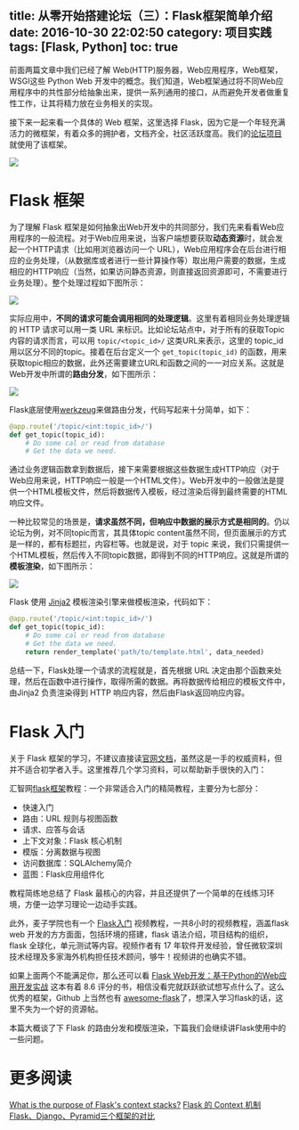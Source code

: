 title: 从零开始搭建论坛（三）：Flask框架简单介绍
date: 2016-10-30 22:02:50
category: 项目实践
tags: [Flask, Python]
toc: true
---

前面两篇文章中我们已经了解 Web(HTTP)服务器，Web应用程序，Web框架，WSGI这些 Python Web 开发中的概念。我们知道，Web框架通过将不同Web应用程序中的共性部分给抽象出来，提供一系列通用的接口，从而避免开发者做重复性工作，让其将精力放在业务相关的实现。

接下来一起来看一个具体的 Web 框架，这里选择 Flask，因为它是一个年轻充满活力的微框架，有着众多的拥护者，文档齐全，社区活跃度高。我们的[论坛项目](https://github.com/xuelangZF/NaHan) 就使用了该框架。

![][1]

<!--more-->

# Flask 框架

为了理解 Flask 框架是如何抽象出Web开发中的共同部分，我们先来看看Web应用程序的一般流程。对于Web应用来说，当客户端想要获取**动态资源**时，就会发起一个HTTP请求（比如用浏览器访问一个 URL），Web应用程序会在后台进行相应的业务处理，（从数据库或者进行一些计算操作等）取出用户需要的数据，生成相应的HTTP响应（当然，如果访问静态资源，则直接返回资源即可，不需要进行业务处理）。整个处理过程如下图所示：

![][2]

实际应用中，**不同的请求可能会调用相同的处理逻辑**。这里有着相同业务处理逻辑的 HTTP 请求可以用一类 URL 来标识。比如论坛站点中，对于所有的获取Topic内容的请求而言，可以用 `topic/<topic_id>/` 这类URL来表示，这里的 topic_id 用以区分不同的topic。接着在后台定义一个 `get_topic(topic_id)` 的函数，用来获取topic相应的数据，此外还需要建立URL和函数之间的一一对应关系。这就是Web开发中所谓的**路由分发**，如下图所示：

![][3]

Flask底层使用[werkzeug](https://github.com/pallets/werkzeug)来做路由分发，代码写起来十分简单，如下：

```python
@app.route('/topic/<int:topic_id>/')
def get_topic(topic_id):
    # Do some cal or read from database
    # Get the data we need.
```

通过业务逻辑函数拿到数据后，接下来需要根据这些数据生成HTTP响应（对于Web应用来说，HTTP响应一般是一个HTML文件）。Web开发中的一般做法是提供一个HTML模板文件，然后将数据传入模板，经过渲染后得到最终需要的HTML响应文件。

一种比较常见的场景是，**请求虽然不同，但响应中数据的展示方式是相同的**。仍以论坛为例，对不同topic而言，其具体topic content虽然不同，但页面展示的方式是一样的，都有标题拦，内容栏等。也就是说，对于 topic 来说，我们只需提供一个HTML模板，然后传入不同topic数据，即得到不同的HTTP响应。这就是所谓的**模板渲染**，如下图所示：

![][4]

Flask 使用 [Jinja2](https://github.com/pallets/jinja) 模板渲染引擎来做模板渲染，代码如下：

```python
@app.route('/topic/<int:topic_id>/')
def get_topic(topic_id):
    # Do some cal or read from database
    # Get the data we need.
    return render_template('path/to/template.html', data_needed)
```

总结一下，Flask处理一个请求的流程就是，首先根据 URL 决定由那个函数来处理，然后在函数中进行操作，取得所需的数据。再将数据传给相应的模板文件中，由Jinja2 负责渲染得到 HTTP 响应内容，然后由Flask返回响应内容。

# Flask 入门

关于 Flask 框架的学习，不建议直接读[官网文档](http://flask.pocoo.org/docs/0.11/)，虽然这是一手的权威资料，但并不适合初学者入手。这里推荐几个学习资料，可以帮助新手很快的入门：

汇智网[flask框架](http://www.hubwiz.com/course/562427361bc20c980538e26f/)教程：一个非常适合入门的精简教程，主要分为七部分：

* 快速入门
* 路由：URL 规则与视图函数
* 请求、应答与会话
* 上下文对象：Flask 核心机制
* 模版：分离数据与视图
* 访问数据库：SQLAlchemy简介
* 蓝图：Flask应用组件化

教程简练地总结了 Flask 最核心的内容，并且还提供了一个简单的在线练习环境，方便一边学习理论一边动手实践。

此外，麦子学院也有一个 [Flask入门](http://www.maiziedu.com/course/313/) 视频教程，一共8小时的视频教程，涵盖flask web 开发的方方面面，包括环境的搭建，flask 语法介绍，项目结构的组织，flask 全球化，单元测试等内容。视频作者有 17 年软件开发经验，曾任微软深圳技术经理及多家海外机构担任技术顾问，够牛！视频讲的也确实不错。

如果上面两个不能满足你，那么还可以看 [Flask Web开发：基于Python的Web应用开发实战](https://book.douban.com/subject/26274202/) 这本有着 8.6 评分的书，相信没看完就跃跃欲试想写点什么了。这么优秀的框架，Github 上当然也有 [awesome-flask](https://github.com/humiaozuzu/awesome-flask)了，想深入学习flask的话，这里不失为一个好的资源帖。

本篇大概谈了下 Flask 的路由分发和模版渲染，下篇我们会继续讲Flask使用中的一些问题。

# 更多阅读

[What is the purpose of Flask's context stacks?](http://stackoverflow.com/questions/20036520/what-is-the-purpose-of-flasks-context-stacks)
[Flask 的 Context 机制](https://blog.tonyseek.com/post/the-context-mechanism-of-flask/)
[Flask、Django、Pyramid三个框架的对比](http://python.jobbole.com/81396/)

[1]: https://slefboot-1251736664.cos.ap-beijing.myqcloud.com/20161030_forum_design_flask_1.png
[2]: https://slefboot-1251736664.cos.ap-beijing.myqcloud.com/20161030_forum_design_flask_2.png
[3]: https://slefboot-1251736664.cos.ap-beijing.myqcloud.com/20161030_forum_design_flask_3.png
[4]: https://slefboot-1251736664.cos.ap-beijing.myqcloud.com/20161030_forum_design_flask_4.png


